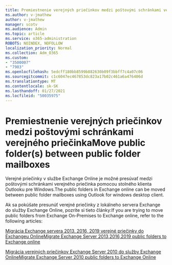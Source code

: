 ```yaml
---
title: Premiestnenie verejných priečinkov medzi poštovými schránkami verejného priečinka
ms.author: v-jmathew
author: v-jmathew
manager: scotv
ms.audience: Admin
ms.topic: article
ms.service: o365-administration
ROBOTS: NOINDEX, NOFOLLOW
localization_priority: Normal
ms.collection: Adm_O365
ms.custom:
- "3500007"
- "7983"
ms.openlocfilehash: 5edcff180bb8599b882630b09f3bbff7c4a07c06
ms.sourcegitcommit: c1c6047ec467853dc823a17b02c461a6a476406d
ms.translationtype: MT
ms.contentlocale: sk-SK
ms.lasthandoff: 01/27/2021
ms.locfileid: "50035975"
---
```

# <a name="move-public-folders-between-public-folder-mailboxes"></a><span data-ttu-id="d2f8a-102">Premiestnenie verejných priečinkov medzi poštovými schránkami verejného priečinka</span><span class="sxs-lookup"><span data-stu-id="d2f8a-102">Move public folder(s) between public folder mailboxes</span></span>

<span data-ttu-id="d2f8a-103">Verejné priečinky v službe Exchange Online je možné presúvať medzi poštovými schránkami verejného priečinka pomocou stolného klienta Outlooku pre Windows.</span><span class="sxs-lookup"><span data-stu-id="d2f8a-103">The public folders in Exchange online can be moved between public folder mailboxes using Outlook for windows desktop client.</span></span>

<span data-ttu-id="d2f8a-104">Ak sa pokúšate presunúť verejné priečinky z lokálneho servera Exchange do služby Exchange Online, pozrite si tieto články:</span><span class="sxs-lookup"><span data-stu-id="d2f8a-104">If you are trying to move public folders from Exchange On-Premises to Exchange online, refer to the following articles:</span></span>

[<span data-ttu-id="d2f8a-105">Migrácia Exchange servera 2013, 2016, 2019 verejné priečinky do Exchangeu Online</span><span class="sxs-lookup"><span data-stu-id="d2f8a-105">Migrate Exchange Server 2013,2016,2019 public folders to Exchange online</span></span>](https://aka.ms/ModernPFToEXO)

[<span data-ttu-id="d2f8a-106">Migrácia verejných priečinkov Exchange Server 2010 do služby Exchange Online</span><span class="sxs-lookup"><span data-stu-id="d2f8a-106">Migrate Exchange Server 2010 public folders to Exchange Online</span></span>](https://aka.ms/LegacyPFToEXO)
